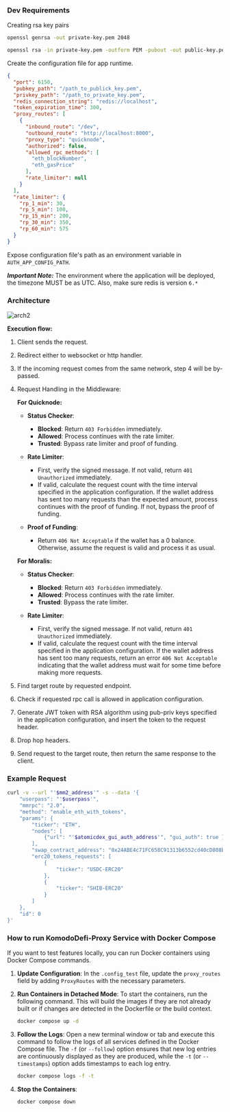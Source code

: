 ### Dev Requirements

Creating rsa key pairs

```sh
openssl genrsa -out private-key.pem 2048

openssl rsa -in private-key.pem -outform PEM -pubout -out public-key.pem
```

Create the configuration file for app runtime.

```json
{
  "port": 6150,
  "pubkey_path": "/path_to_publick_key.pem",
  "privkey_path": "/path_to_private_key.pem",
  "redis_connection_string": "redis://localhost",
  "token_expiration_time": 300,
  "proxy_routes": [
    {
      "inbound_route": "/dev",
      "outbound_route": "http://localhost:8000",
      "proxy_type": "quicknode",
      "authorized": false,
      "allowed_rpc_methods": [
        "eth_blockNumber",
        "eth_gasPrice"
      ],
      "rate_limiter": null
    }
  ],
  "rate_limiter": {
    "rp_1_min": 30,
    "rp_5_min": 100,
    "rp_15_min": 200,
    "rp_30_min": 350,
    "rp_60_min": 575
  }
}
```

Expose configuration file's path as an environment variable in `AUTH_APP_CONFIG_PATH`.

***Important Note:*** The environment where the application will be deployed, the timezone MUST be as UTC. Also, make sure redis is version `6.*`

### Architecture

![arch2](https://github.com/KomodoPlatform/komodo-defi-proxy/assets/39852038/be7fe7ae-2f2a-4f68-afa8-ce4938c570a7)


**Execution flow:**
1) Client sends the request.

2) Redirect either to websocket or http handler.

3) If the incoming request comes from the same network, step 4 will be by-passed.

4) Request Handling in the Middleware:

   **For Quicknode:**
   - **Status Checker**:
     - **Blocked**: Return `403 Forbidden` immediately.
     - **Allowed**: Process continues with the rate limiter.
     - **Trusted**: Bypass rate limiter and proof of funding.

   - **Rate Limiter**:
     - First, verify the signed message. If not valid, return `401 Unauthorized` immediately.
     - If valid, calculate the request count with the time interval specified in the application configuration. If the wallet address has sent too many requests than the expected amount, process continues with the proof of funding. If not, bypass the proof of funding.

   - **Proof of Funding**:
     - Return `406 Not Acceptable` if the wallet has a 0 balance. Otherwise, assume the request is valid and process it as usual.

   **For Moralis:**
   - **Status Checker**:
     - **Blocked**: Return `403 Forbidden` immediately.
     - **Allowed**: Process continues with the rate limiter.
     - **Trusted**: Bypass the rate limiter.

   - **Rate Limiter**:
     - First, verify the signed message. If not valid, return `401 Unauthorized` immediately.
     - If valid, calculate the request count with the time interval specified in the application configuration. If the wallet address has sent too many requests, return an error `406 Not Acceptable` indicating that the wallet address must wait for some time before making more requests.

5) Find target route by requested endpoint.

6) Check if requested rpc call is allowed in application configuration.

7) Generate JWT token with RSA algorithm using pub-priv keys specified in the application configuration, and insert the token to the request header.

8) Drop hop headers.

9) Send request to the target route, then return the same response to the client.

### Example Request

```sh
curl -v --url "'$mm2_address'" -s --data '{
	"userpass": "'$userpass'",
	"mmrpc": "2.0",
	"method": "enable_eth_with_tokens",
	"params": {
		"ticker": "ETH",
		"nodes": [
			{"url": "'$atomicdex_gui_auth_address'", "gui_auth": true }
		],
		"swap_contract_address": "0x24ABE4c71FC658C91313b6552cd40cD808b3Ea80",
		"erc20_tokens_requests": [
			{
				"ticker": "USDC-ERC20"
			},
			{
				"ticker": "SHIB-ERC20"
			}
		]
	},
	"id": 0
}'
```

### How to run KomodoDefi-Proxy Service with Docker Compose

If you want to test features locally, you can run Docker containers using Docker Compose commands.

1. **Update Configuration**:
   In the `.config_test` file, update the `proxy_routes` field by adding `ProxyRoutes` with the necessary parameters.

2. **Run Containers in Detached Mode**:
   To start the containers, run the following command. This will build the images if they are not already built or if changes are detected in the Dockerfile or the build context.
   ```sh
   docker compose up -d
   ```

3. **Follow the Logs**:
   Open a new terminal window or tab and execute this command to follow the logs of all services defined in the Docker Compose file. The `-f` (or `--follow`) option ensures that new log entries are continuously displayed as they are produced, while the `-t` (or `--timestamps`) option adds timestamps to each log entry.
   ```sh
   docker compose logs -f -t
   ```

4. **Stop the Containers**:
   ```sh
   docker compose down
   ```